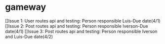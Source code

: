 # gameway

[]Issue 1: User routes api and testing: Person responsible Luis-Due date(4/1)
[]Issue 2: Post routes api and testing: Person responsible Iverson-Due date(4/1)
[]Issue 3: Post routes api and testing: Person responsible Iverson and Luis-Due date(4/2)
